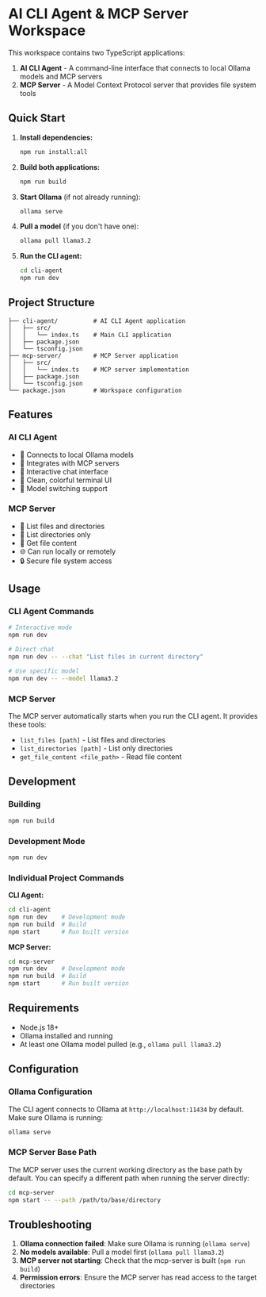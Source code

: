 # AI CLI Agent & MCP Server Workspace

This workspace contains two TypeScript applications:

1. **AI CLI Agent** - A command-line interface that connects to local Ollama models and MCP servers
2. **MCP Server** - A Model Context Protocol server that provides file system tools

## Quick Start

1. **Install dependencies:**
   ```bash
   npm run install:all
   ```

2. **Build both applications:**
   ```bash
   npm run build
   ```

3. **Start Ollama** (if not already running):
   ```bash
   ollama serve
   ```

4. **Pull a model** (if you don't have one):
   ```bash
   ollama pull llama3.2
   ```

5. **Run the CLI agent:**
   ```bash
   cd cli-agent
   npm run dev
   ```

## Project Structure

```
├── cli-agent/          # AI CLI Agent application
│   ├── src/
│   │   └── index.ts    # Main CLI application
│   ├── package.json
│   └── tsconfig.json
├── mcp-server/         # MCP Server application
│   ├── src/
│   │   └── index.ts    # MCP server implementation
│   ├── package.json
│   └── tsconfig.json
└── package.json        # Workspace configuration
```

## Features

### AI CLI Agent
- 🤖 Connects to local Ollama models
- 🔧 Integrates with MCP servers
- 💬 Interactive chat interface
- 🎨 Clean, colorful terminal UI
- 🔄 Model switching support

### MCP Server
- 📁 List files and directories
- 📂 List directories only
- 📄 Get file content
- 🌐 Can run locally or remotely
- 🔒 Secure file system access

## Usage

### CLI Agent Commands

```bash
# Interactive mode
npm run dev

# Direct chat
npm run dev -- --chat "List files in current directory"

# Use specific model
npm run dev -- --model llama3.2
```

### MCP Server

The MCP server automatically starts when you run the CLI agent. It provides these tools:

- `list_files [path]` - List files and directories
- `list_directories [path]` - List only directories  
- `get_file_content <file_path>` - Read file content

## Development

### Building
```bash
npm run build
```

### Development Mode
```bash
npm run dev
```

### Individual Project Commands

**CLI Agent:**
```bash
cd cli-agent
npm run dev    # Development mode
npm run build  # Build
npm start      # Run built version
```

**MCP Server:**
```bash
cd mcp-server
npm run dev    # Development mode
npm run build  # Build
npm start      # Run built version
```

## Requirements

- Node.js 18+
- Ollama installed and running
- At least one Ollama model pulled (e.g., `ollama pull llama3.2`)

## Configuration

### Ollama Configuration
The CLI agent connects to Ollama at `http://localhost:11434` by default. Make sure Ollama is running:

```bash
ollama serve
```

### MCP Server Base Path
The MCP server uses the current working directory as the base path by default. You can specify a different path when running the server directly:

```bash
cd mcp-server
npm start -- --path /path/to/base/directory
```

## Troubleshooting

1. **Ollama connection failed**: Make sure Ollama is running (`ollama serve`)
2. **No models available**: Pull a model first (`ollama pull llama3.2`)
3. **MCP server not starting**: Check that the mcp-server is built (`npm run build`)
4. **Permission errors**: Ensure the MCP server has read access to the target directories